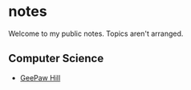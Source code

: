# notes

Welcome to my public notes. Topics aren't arranged.

## Computer Science

- [GeePaw Hill](cs/geepawhill/toc.md)
